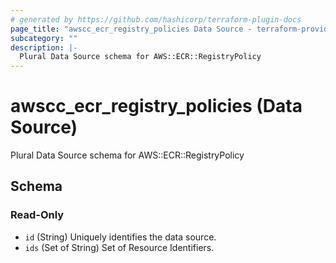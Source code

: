 ```yaml
---
# generated by https://github.com/hashicorp/terraform-plugin-docs
page_title: "awscc_ecr_registry_policies Data Source - terraform-provider-awscc"
subcategory: ""
description: |-
  Plural Data Source schema for AWS::ECR::RegistryPolicy
---
```


# awscc_ecr_registry_policies (Data Source)

Plural Data Source schema for AWS::ECR::RegistryPolicy



<!-- schema generated by tfplugindocs -->
## Schema

### Read-Only

- `id` (String) Uniquely identifies the data source.
- `ids` (Set of String) Set of Resource Identifiers.


